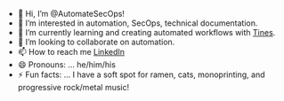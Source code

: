 - 👋 Hi, I’m @AutomateSecOps!
- 👀 I’m interested in automation, SecOps, technical documentation.
- 🌱 I’m currently learning and creating automated workflows with [Tines](https://www.tines.com/).
- 💞️ I’m looking to collaborate on automation.
- 📫 How to reach me [LinkedIn](https://www.linkedin.com/in/tompowercissp/)
- 😄 Pronouns: ... he/him/his
- ⚡ Fun facts: ... I have a soft spot for ramen, cats, monoprinting, and progressive rock/metal music!  

<!---
AutomateSecOps/AutomateSecOps is a ✨ special ✨ repository because its `README.md` (this file) appears on your GitHub profile.
You can click the Preview link to take a look at your changes.
--->
